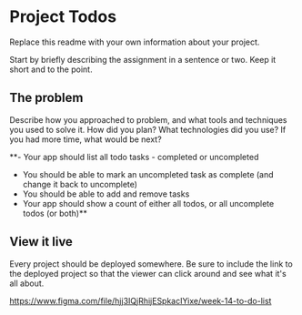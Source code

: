 # Project Todos

Replace this readme with your own information about your project.

Start by briefly describing the assignment in a sentence or two. Keep it short and to the point.

## The problem

Describe how you approached to problem, and what tools and techniques you used to solve it. How did you plan? What technologies did you use? If you had more time, what would be next?

\*\*- Your app should list all todo tasks - completed or uncompleted

- You should be able to mark an uncompleted task as complete (and change it back to uncomplete)
- You should be able to add and remove tasks
- Your app should show a count of either all todos, or all uncomplete todos (or both)\*\*

## View it live

Every project should be deployed somewhere. Be sure to include the link to the deployed project so that the viewer can click around and see what it's all about.

https://www.figma.com/file/hjj3IQjRhijESpkacIYixe/week-14-to-do-list
